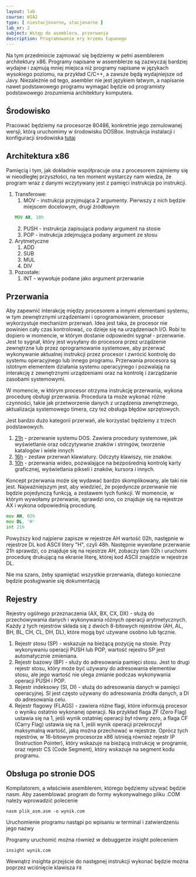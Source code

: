 ```yaml
---
layout: lab
course: WIA2
type: [ niestacjonarne, stacjonarne ]
lab_nr: 2
subject: Wstęp do asemblera, przerwania
description: Programowanie ery krzemu łupanego
---
```

Na tym przedmiocie zajmować się będziemy w pełni asemblerem architektury x86. Programy napisane w assemblerze są zazwyczaj bardziej wydajne i zajmują mniej miejsca niż programy napisane w językach wysokiego poziomu, na przykład C/C++, a zawsze będą wydajniejsze od Javy. Niezależnie od tego, asembler nie jest językiem łatwym, a napisanie nawet podstawowego programu wymagać będzie od programisty podstawowego zrozumienia architektury komputera.

## Środowisko
Pracować będziemy na procesorze 80486, konkretnie jego zemulowanej wersji, którą uruchomimy w środowisku DOSBox. Instrukcja instalacji i konfiguracji środowiska [tutaj](../wia2-dosbox)

## Architektura x86
Pamięcią i tym, jak dokładnie współpracuje ona z procesorem zajmiemy się w nieodległej przyszłości, na ten moment wystarczy nam wiedza, że program wraz z danymi wczytywany jest z pamięci instrukcja po instrukcji. 
1. Transferowe:
   1. MOV - instrukcja przyjmująca 2 argumenty. Pierwszy z nich będzie miejscem docelowym, drugi źródłowym
   ```asm
   MOV AX, 10h
   ```
   2. PUSH - instrukcja zapisująca podany argument na stosie
   3. POP - instrukcja zdejmująca podany argument ze stosu
2. Arytmetyczne
   1. ADD
   2. SUB
   3. MUL
   4. DIV
3. Pozostałe:
   1. INT - wywołuje podane jako argument przerwanie

## Przerwania
Aby zapewnić interakcję między procesorem a innymi elementami systemu, w tym zewnętrznymi urządzeniami i oprogramowaniem, procesor wykorzystuje mechanizm przerwań. Idea jest taka, że procesor nie powinien cały czas kontrolować, co dzieje się na urządzeniach I/O. Robi to dopiero w momencie, w którym dostanie odpowiedni sygnał - przerwanie. Jest to sygnał, który jest wysyłany do procesora przez urządzenie zewnętrzne lub przez oprogramowanie systemowe, aby przerwać wykonywanie aktualnej instrukcji przez procesor i zwrócić kontrolę do systemu operacyjnego lub innego programu. Przerwania procesora są istotnym elementem działania systemu operacyjnego i pozwalają na interakcję z zewnętrznymi urządzeniami oraz na kontrolę i zarządzanie zasobami systemowymi.

W momencie, w którym procesor otrzyma instrukcję przerwania, wykona procedurę obsługi przerwania. Procedura ta może wykonać różne czynności, takie jak przetworzenie danych z urządzenia zewnętrznego, aktualizacja systemowego timera, czy też obsługa błędów sprzętowych.

Jest bardzo dużo kategorii przerwań, ale korzystać będziemy z trzech podstawowych.
1. [21h](http://www.ctyme.com/intr/int-21.htm) - przerwanie systemu DOS. Zawiera procedury systemowe, jak wyświetlanie oraz odczytywanie znaków i stringów, tworzenie katalogów i wiele innych
2. [16h](http://www.ctyme.com/intr/int-16.htm) - zestaw przerwań klawiatury. Odczyty klawiszy, nie znaków.
3. [10h](http://www.ctyme.com/intr/int-10.htm) - przerwania wideo, pozwalające na bezpośrednią kontrolę karty graficznej, wyświetlania pikseli i znaków, kursora i innych.

Koncept przerwania może się wydawać bardzo skomplikowany, ale taki nie jest. Najważniejszym jest, aby wiedzieć, że pojedyncze przerwanie nie będzie pojedynczą funkcją, a zestawem tych funkcji. W momencie, w którym wywołamy przerwanie, sprawdzi ono, co znajduje się na rejestrze AX i wykona odpowiednią procedurę. 

```asm
mov AH, 02h
mov DL, 'H'
int 21h
```

Powyższy kod najpierw zapisze w rejestrze AH wartość 02h, następnie w rejestrze DL kod ASCII litery "H", czyli 48h. Następnie wywołane przerwanie 21h sprawdzi, co znajduje się na rejestrze AH, zobaczy tam 02h i uruchomi procedurę drukującą na ekranie literę, której kod ASCII znajdzie w rejestrze DL. 

Nie ma szans, żeby spamiętać wszystkie przerwania, dlatego konieczne będzie posługiwanie się dokumentacją


## Rejestry
Rejestry ogólnego przeznaczenia (AX, BX, CX, DX) - służą do przechowywania danych i wykonywania różnych operacji arytmetycznych. Każdy z tych rejestrów składa się z dwóch 8-bitowych rejestrów (AH, AL, BH, BL, CH, CL, DH, DL), które mogą być używane osobno lub łącznie.
1. Rejestr stosu (SP) - wskazuje na bieżącą pozycję na stosie. Przy wykonywaniu operacji PUSH lub POP, wartość rejestru SP jest automatycznie zmieniana.
2. Rejestr bazowy (BP) - służy do adresowania pamięci stosu. Jest to drugi rejestr stosu, który może być używany do adresowania elementów stosu, ale jego wartość nie ulega zmianie podczas wykonywania operacji PUSH i POP.
3. Rejestr indeksowy (SI, DI) - służą do adresowania danych w pamięci operacyjnej. SI jest często używany do adresowania źródła danych, a DI do adresowania celu.
4. Rejestr flagowy (FLAGS) - zawiera różne flagi, które informują procesor o wyniku ostatnio wykonanej operacji. Na przykład flaga ZF (Zero Flag) ustawia się na 1, jeśli wynik ostatniej operacji był równy zero, a flaga CF (Carry Flag) ustawia się na 1, jeśli wynik operacji przekroczył maksymalną wartość, jaką można przechować w rejestrze.
Oprócz tych rejestrów, w 16-bitowym procesorze x86 istnieją również rejestr IP (Instruction Pointer), który wskazuje na bieżącą instrukcję w programie, oraz rejestr CS (Code Segment), który wskazuje na segment kodu programu.

## Obsługa po stronie DOS
Kompilatorem, a właściwie asemblerem, którego będziemy używać będzie nasm. Aby zasemblować program do formy wykonywalnego pliku .COM należy wprowadzić polecenie
```
nasm plik_asm.asm -o wynik.com
```
Uruchomienie programu nastąpi po wpisaniu w terminal i zatwierdzeniu jego nazwy

Programy uruchomić można również w debuggerze insight poleceniem

```
insight wynik.com
```
Wewnątrz insighta przejście do następnej instrukcji wykonać będzie można poprzez wciśnięcie klawisza ```F8```

